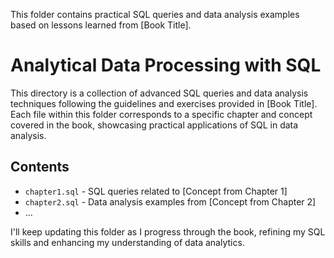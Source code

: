 This folder contains practical SQL queries and data analysis examples based on lessons learned from [Book Title].

# Analytical Data Processing with SQL

This directory is a collection of advanced SQL queries and data analysis techniques following the guidelines and exercises provided in [Book Title]. Each file within this folder corresponds to a specific chapter and concept covered in the book, showcasing practical applications of SQL in data analysis.

## Contents

- `chapter1.sql` - SQL queries related to [Concept from Chapter 1]
- `chapter2.sql` - Data analysis examples from [Concept from Chapter 2]
- ...

I'll keep updating this folder as I progress through the book, refining my SQL skills and enhancing my understanding of data analytics.
